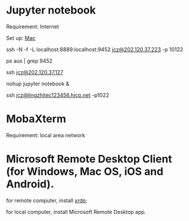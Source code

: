 # Jupyter notebook

Requirement:  Internet

Set up: [Mac](http://jupyter-notebook.readthedocs.io/en/stable/public_server.html)

ssh -N -f -L localhost:8889:localhost:9452 jcz@202.120.37.223 -p 10122

ps aux | grep 9452

ssh jcz@202.120.37.127

nohup jupyter notebook &

ssh jcz@lingzhitec123456.hicp.net -p1022

# MobaXterm

Requirement:  local area network

# Microsoft Remote Desktop Client (for Windows, Mac OS, iOS and Android).

for remote computer, install [xrdp](https://github.com/neutrinolabs/xrdp);

for local computer, install Microsoft Remote Desktop app.
